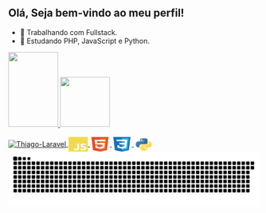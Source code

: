 ## Olá, Seja bem-vindo ao meu perfil!

- 🔭 Trabalhando com Fullstack.
- 🌱 Estudando PHP, JavaScript e Python.

<div>
  <a href="https://github.com/thiagodev89">
  <img height="150em" width="100em" src="https://github-readme-stats.vercel.app/api?username=thiagodev89&show_icons=true&theme=blueberry&include_all_commits=true&count_private=true"/>
  <img height="100em" width="100em" src="https://github-readme-stats.vercel.app/api/top-langs/?username=thiagodev89&layout=compact&langs_count=7&theme=blueberry"/>
</div>
<div style="display: inline_block"><br>
  <img align="center" alt="Thiago-Laravel" height="30" width="40" src="https://raw.githubusercontent.com/thiagodev89/devicon/master/icons/laravel/laravel-plain-wordmark.svg">
  <img align="center" alt="Thiago-Js" height="30" width="40" src="https://raw.githubusercontent.com/devicons/devicon/master/icons/javascript/javascript-plain.svg">
  <img align="center" alt="Thiago-HTML" height="30" width="40" src="https://raw.githubusercontent.com/devicons/devicon/master/icons/html5/html5-original.svg">
  <img align="center" alt="Thiago-CSS" height="30" width="40" src="https://raw.githubusercontent.com/devicons/devicon/master/icons/css3/css3-original.svg">
  <img align="center" alt="Thiago-Python" height="30" width="40" src="https://raw.githubusercontent.com/devicons/devicon/master/icons/python/python-original.svg">
</div>
<div>
  <img src="https://github.com/thiagodev89/thiagodev89/blob/output/github-contribution-grid-snake.svg"/>
</div>
